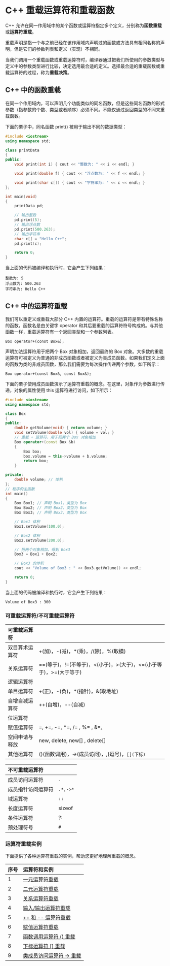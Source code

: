 # C++ 重载运算符和重载函数

C++ 允许在同一作用域中的某个函数或运算符指定多个定义，分别称为**函数重载**或**运算符重载**。

重载声明是指一个与之前已经在该作用域内声明过的函数或方法具有相同名称的声明，但是它们的参数列表和定义（实现）不相同。

当我们调用一个重载函数或重载运算符时，编译器通过把我们所使用的参数类型与定义中的参数类型进行比较，决定选用最合适的定义。选择最合适的重载函数或重载运算符的过程，称为**重载决策**。

## C++ 中的函数重载

在同一个作用域内，可以声明几个功能类似的同名函数，但是这些同名函数的形式参数（指参数的个数、类型或者顺序）必须不同。不能仅通过返回类型的不同来重载函数。

下面的栗子中，同名函数 print() 被用于输出不同的数据类型：
```c++
#include <iostream>
using namespace std;

class printData
{
public:
    void print(int i) { cout << "整数为: " << i << endl; }

    void print(double f) { cout << "浮点数为: " << f << endl; }

    void print(char c[]) { cout << "字符串为: " << c << endl; }
};

int main(void)
{
    printData pd;

    // 输出整数
    pd.print(5);
    // 输出浮点数
    pd.print(500.263);
    // 输出字符串
    char c[] = "Hello C++";
    pd.print(c);

    return 0;
}
```

当上面的代码被编译和执行时，它会产生下列结果：

    整数为: 5
    浮点数为: 500.263
    字符串为: Hello C++

## C++ 中的运算符重载

我们可以重定义或重载大部分 C++ 内置的运算符。重载的运算符是带有特殊名称的函数，函数名是由关键字 operator 和其后要重载的运算符符号构成的。与其他函数一样，重载运算符有一个返回类型和一个参数列表。

`Box operator+(const Box&);`

声明加法运算符用于把两个 Box 对象相加，返回最终的 Box 对象。大多数的重载运算符可被定义为普通的非成员函数或者被定义为类成员函数。如果我们定义上面的函数为类的非成员函数，那么我们需要为每次操作传递两个参数，如下所示：

`Box operator+(const Box&, const Box&);`

下面的栗子使用成员函数演示了运算符重载的概念。在这里，对象作为参数进行传递，对象的属性使用 this 运算符进行访问，如下所示：

```c++
#include <iostream>
using namespace std;

class Box
{
public:
    double getVolume(void) { return volume; }
    void setVolume(double vol) { volume = vol; }
    // 重载 + 运算符，用于把两个 Box 对象相加
    Box operator+(const Box &b)
    {
        Box box;
        box.volume = this->volume + b.volume;
        return box;
    }

private:
    double volume; // 体积
};
// 程序的主函数
int main()
{
    Box Box1; // 声明 Box1，类型为 Box
    Box Box2; // 声明 Box2，类型为 Box
    Box Box3; // 声明 Box3，类型为 Box

    // Box1 体积
    Box1.setVolume(100.0);

    // Box2 体积
    Box2.setVolume(200.0);

    // 把两个对象相加，得到 Box3
    Box3 = Box1 + Box2;

    // Box3 的体积
    cout << "Volume of Box3 : " << Box3.getVolume() << endl;

    return 0;
}
```
当上面的代码被编译和执行时，它会产生下列结果：

    Volume of Box3 : 300

### 可重载运算符/不可重载运算符

| 可重载运算符 | |
| :- | :- |
| 双目算术运算符 | +(加)，-(减)，*(乘)，/(除)，%(取模) |
| 关系运算符 | ==(等于)，!=(不等于)，<(小于)，>(大于)，<=(小于等于)，>=(大于等于) |
| 逻辑运算符 | ||(逻辑或)，&&(逻辑与)，!(逻辑非) |
| 单目运算符 | +(正)，-(负)，*(指针)，&(取地址) |
| 自增自减运算符 | ++(自增)，--(自减) |
| 位运算符 | |(按位或)，&(按位与)，~(按位取反)，^(按位异或),，<<(左移)，>>(右移) |
| 赋值运算符 | =, +=, -=, *=, /= , %= , &=, |=, ^=, <<=, >>= |
| 空间申请与释放 | new, delete, new[] , delete[] |
| 其他运算符 | ()(函数调用)，->(成员访问)，,(逗号)，`[](下标)` |


| 不可重载运算符 | |
| :- | :- |
| 成员访问运算符 | `.` |
| 成员指针访问运算符 | `.*`, `->*` |
| 域运算符 | `::` |
| 长度运算符 | sizeof |
| 条件运算符 | ?: |
| 预处理符号 | `#` |

### 运算符重载实例

下面提供了各种运算符重载的实例，帮助您更好地理解重载的概念。

| 序号 | 运算符和实例 |
| :- | :- |
| 1 | [一元运算符重载](https://www.runoob.com/cplusplus/unary-operators-overloading.html) |
| 2 | [二元运算符重载](https://www.runoob.com/cplusplus/binary-operators-overloading.html) |
| 3 | [关系运算符重载](https://www.runoob.com/cplusplus/relational-operators-overloading.html) |
| 4 | [输入/输出运算符重载](https://www.runoob.com/cplusplus/input-output-operators-overloading.html) |
| 5 | [++ 和 -- 运算符重载](https://www.runoob.com/cplusplus/increment-decrement-operators-overloading.html) |
| 6 | [赋值运算符重载](https://www.runoob.com/cplusplus/assignment-operators-overloading.html) |
| 7 | [函数调用运算符 () 重载](https://www.runoob.com/cplusplus/function-call-operator-overloading.html) |
| 8 | [下标运算符 [] 重载](https://www.runoob.com/cplusplus/subscripting-operator-overloading.html) |
| 9 | [类成员访问运算符 -> 重载](https://www.runoob.com/cplusplus/class-member-access-operator-overloading.html) |
